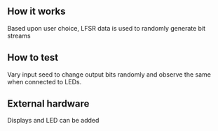 <!---

This file is used to generate your project datasheet. Please fill in the information below and delete any unused
sections.

You can also include images in this folder and reference them in the markdown. Each image must be less than
512 kb in size, and the combined size of all images must be less than 1 MB.
-->

## How it works

Based upon user choice, LFSR data is used to randomly generate bit streams

## How to test

Vary input seed to change output bits randomly and observe the same when connected to LEDs.

## External hardware

Displays and LED can be added
